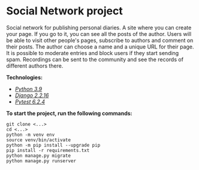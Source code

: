 # Social Network project

Social network for publishing personal diaries. A site where you can create your page. 
If you go to it, you can see all the posts of the author. 
Users will be able to visit other people's pages, subscribe to authors and comment on their posts. 
The author can choose a name and a unique URL for their page. 
It is possible to moderate entries and block users if they start sending spam. Recordings can be sent to the community and see the records of different authors there.

**Technologies:**
 - _[Python 3.9](https://docs.python.org/3/)_
 - _[Django 2.2.16](https://docs.djangoproject.com/en/2.2/)_
 - _[Pytest 6.2.4](https://docs.pytest.org/en/7.1.x/announce/release-6.2.4.html)_

**To start the project, run the following commands:**
```
git clone <...>
cd <...>
python -m venv env
source venv/bin/activate
python -m pip install --upgrade pip
pip install -r requirements.txt
python manage.py migrate
python manage.py runserver
```
